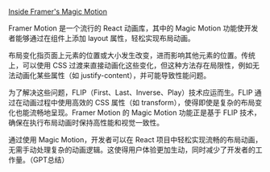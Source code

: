 [Inside Framer's Magic Motion](https://www.nan.fyi/magic-motion)

​Framer Motion 是一个流行的 React 动画库，其中的 Magic Motion 功能使开发者能够通过在组件上添加 layout 属性，轻松实现布局动画。

布局变化指页面上元素的位置或大小发生改变，进而影响其他元素的位置。​传统上，可以使用 CSS 过渡来直接动画化这些变化，但这种方法存在局限性，例如无法动画化某些属性（如 justify-content），并可能导致性能问题。​

为了解决这些问题，FLIP（First、Last、Inverse、Play）技术应运而生。​FLIP 通过在动画过程中使用高效的 CSS 属性（如 transform），使得即使是复杂的布局变化也能流畅地呈现。​Framer Motion 的 Magic Motion 功能正是基于 FLIP 技术，确保在执行布局动画时保持高性能和视觉一致性。​

通过使用 Magic Motion，开发者可以在 React 项目中轻松实现流畅的布局动画，无需手动处理复杂的动画逻辑。​这使得用户体验更加生动，同时减少了开发者的工作量。（GPT总结）
